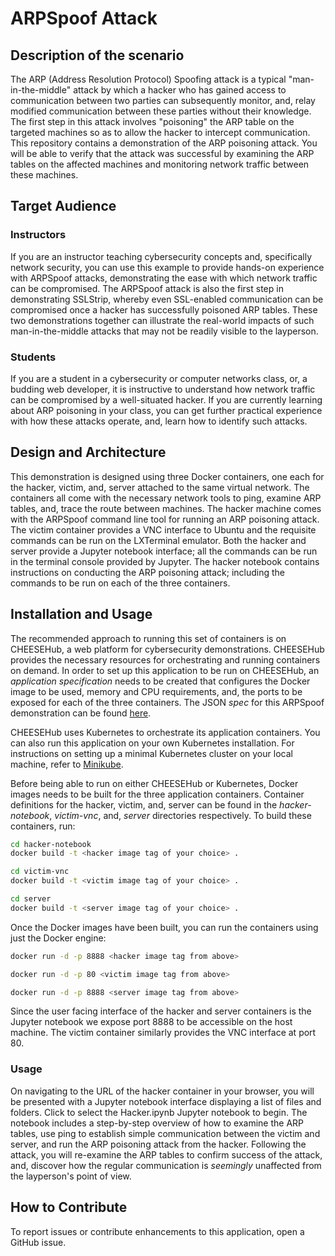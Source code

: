 # ARPSpoof Attack

## Description of the scenario

The ARP (Address Resolution Protocol) Spoofing attack is a typical "man-in-the-middle" attack by which a hacker who has gained 
access to communication between two parties can subsequently monitor, and, relay modified communication between these parties 
without their knowledge. The first step in this attack involves "poisoning" the ARP table on the targeted machines so as to 
allow the hacker to intercept communication. This repository contains a demonstration of the ARP poisoning attack. You will be 
able to verify that the attack was successful by examining the ARP tables on the affected machines and monitoring network traffic 
between these machines.

## Target Audience

### Instructors

If you are an instructor teaching cybersecurity concepts and, specifically network security, you can use this example to provide hands-on 
experience with ARPSpoof attacks, demonstrating the ease with which network traffic can be compromised. The ARPSpoof attack 
is also the first step in demonstrating SSLStrip, whereby even SSL-enabled communication can be compromised once a hacker has 
successfully poisoned ARP tables. These two demonstrations together can illustrate the real-world impacts of such man-in-the-middle 
attacks that may not be readily visible to the layperson.

### Students

If you are a student in a cybersecurity or computer networks class, or, a budding web developer, it is instructive to understand how 
network traffic can be compromised by a well-situated hacker. If you are currently learning about ARP poisoning in your class, you can 
get further practical experience with how these attacks operate, and, learn how to identify such attacks.

## Design and Architecture

This demonstration is designed using three Docker containers, one each for the hacker, victim, and, server attached to the same virtual 
network. The containers all come with the necessary network tools to ping, examine ARP tables, and, trace the route between machines. 
The hacker machine comes with the ARPSpoof command line tool for running an ARP poisoning attack. The victim container provides a VNC 
interface to Ubuntu and the requisite commands can be run on the LXTerminal emulator. Both the hacker and server provide a Jupyter 
notebook interface; all the commands can be run in the terminal console provided by Jupyter. The hacker notebook contains instructions 
on conducting the ARP poisoning attack; including the commands to be run on each of the three containers.

## Installation and Usage

The recommended approach to running this set of containers is on CHEESEHub, a web platform for cybersecurity demonstrations. CHEESEHub 
provides the necessary resources for orchestrating and running containers on demand. In order to set up this application to be 
run on CHEESEHub, an *application specification* needs to be created that configures the Docker image to be used, memory and 
CPU requirements, and, the ports to be exposed for each of the three containers. The JSON *spec* for this ARPSpoof demonstration can be 
found [here](https://github.com/rkalyanapurdue/catalog/tree/master/arpspoof).

CHEESEHub uses Kubernetes to orchestrate its application containers. You can also run this application on your own Kubernetes 
installation. For instructions on setting up a minimal Kubernetes cluster on your local machine, refer to [Minikube](https://github.com/kubernetes/minikube). 

Before being able to run on either CHEESEHub or Kubernetes, Docker images needs to be built for the three application containers. 
Container definitions for the hacker, victim, and, server can be found in the *hacker-notebook*, *victim-vnc*, and, *server* directories 
respectively. To build these containers, run:

```bash
cd hacker-notebook
docker build -t <hacker image tag of your choice> .

cd victim-vnc
docker build -t <victim image tag of your choice> .

cd server
docker build -t <server image tag of your choice> .
```

Once the Docker images have been built, you can run the containers using just the Docker engine:

```bash
docker run -d -p 8888 <hacker image tag from above>

docker run -d -p 80 <victim image tag from above>

docker run -d -p 8888 <server image tag from above>
```

Since the user facing interface of the hacker and server containers is the Jupyter notebook we expose port 8888 to be accessible on the 
host machine. The victim container similarly provides the VNC interface at port 80.

### Usage
On navigating to the URL of the hacker container in your browser, you will be presented with a Jupyter notebook interface displaying a list of files 
and folders. Click to select the Hacker.ipynb Jupyter notebook to begin. The notebook includes a step-by-step overview of how to examine the ARP 
tables, use ping to establish simple communication between the victim and server, and run the ARP poisoning attack from the hacker. Following the 
attack, you will re-examine the ARP tables to confirm success of the attack, and, discover how the regular communication is *seemingly* unaffected 
from the layperson's point of view.

## How to Contribute

To report issues or contribute enhancements to this application, open a GitHub issue. 

